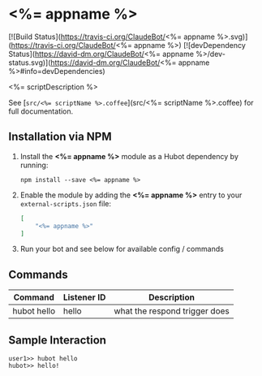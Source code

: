 # <%= appname %>

[![Build Status](https://travis-ci.org/ClaudeBot/<%= appname %>.svg)](https://travis-ci.org/ClaudeBot/<%= appname %>)
[![devDependency Status](https://david-dm.org/ClaudeBot/<%= appname %>/dev-status.svg)](https://david-dm.org/ClaudeBot/<%= appname %>#info=devDependencies)

<%= scriptDescription %>

See [`src/<%= scriptName %>.coffee`](src/<%= scriptName %>.coffee) for full documentation.


## Installation via NPM

1. Install the **<%= appname %>** module as a Hubot dependency by running:

    ```
    npm install --save <%= appname %>
    ```

2. Enable the module by adding the **<%= appname %>** entry to your `external-scripts.json` file:

    ```json
    [
        "<%= appname %>"
    ]
    ```

3. Run your bot and see below for available config / commands


## Commands

Command | Listener ID | Description
--- | --- | ---
hubot hello | hello | what the respond trigger does


## Sample Interaction

```
user1>> hubot hello
hubot>> hello!
```
